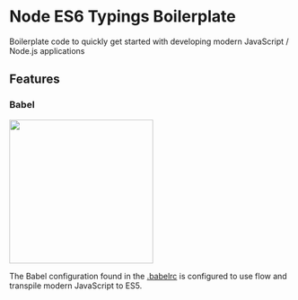 # Node ES6 Typings Boilerplate
Boilerplate code to quickly get started with developing modern JavaScript / Node.js applications

<h2>Features</h2>
<h3>Babel</h3>
<img width="256" height="auto" src="https://d33wubrfki0l68.cloudfront.net/7a197cfe44548cc1a3f581152af70a3051e11671/78df8/img/babel.svg"/> 

The Babel configuration found in the <a href="https://github.com/ashindlecker/node-es6-typings-boilderplate/blob/master/.babelrc">.babelrc</a> is configured to use flow and transpile modern JavaScript to ES5. 
